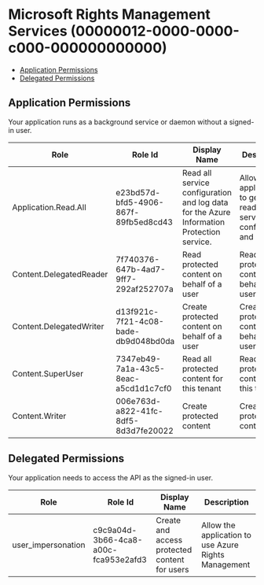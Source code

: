 # Microsoft Rights Management Services (00000012-0000-0000-c000-000000000000)
- [Application Permissions](#application-permissions)
- [Delegated Permissions](#delegated-permissions)

## Application Permissions
Your application runs as a background service or daemon without a signed-in user.

| Role | Role Id | Display Name | Description |
|---|---|---|---|
| Application.Read.All | e23bd57d-bfd5-4906-867f-89fb5ed8cd43 | Read all service configuration and log data for the Azure Information Protection service. | Allows the application to get or read all service configuration and log data |
| Content.DelegatedReader | 7f740376-647b-4ad7-9ff7-292af252707a | Read protected content on behalf of a user | Read protected content on behalf of a user |
| Content.DelegatedWriter | d13f921c-7f21-4c08-bade-db9d048bd0da | Create protected content on behalf of a user | Create protected content on behalf of a user |
| Content.SuperUser | 7347eb49-7a1a-43c5-8eac-a5cd1d1c7cf0 | Read all protected content for this tenant | Read all protected content for this tenant |
| Content.Writer | 006e763d-a822-41fc-8df5-8d3d7fe20022 | Create protected content | Create protected content |

## Delegated Permissions
Your application needs to access the API as the signed-in user. 

| Role | Role Id | Display Name | Description |
|---|---|---|---|
| user_impersonation | c9c9a04d-3b66-4ca8-a00c-fca953e2afd3 | Create and access protected content for users | Allow the application to use Azure Rights Management |

